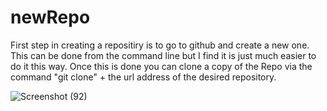 # newRepo



First step in creating a repositiry is to go to github and create a new one. This can be done from the command line but I find it is just much easier to do it this way. Once this is done you can clone a copy of the Repo via the command  "git clone" + the url address of the desired repository. 

![Screenshot (92)](https://user-images.githubusercontent.com/61522963/125860411-5f7754bb-0ac5-4516-94f1-a8e5b100265f.png)


